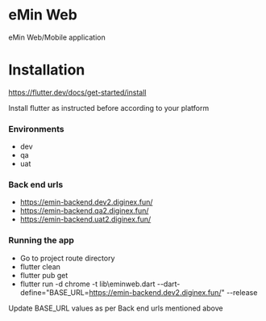 # eMin Web

eMin Web/Mobile application

# Installation 
https://flutter.dev/docs/get-started/install

Install flutter as instructed before according to your platform

### Environments
- dev
- qa
- uat

### Back end urls
- https://emin-backend.dev2.diginex.fun/
- https://emin-backend.qa2.diginex.fun/
- https://emin-backend.uat2.diginex.fun/


### Running the app
- Go to project route directory
- flutter clean
- flutter pub get
- flutter run -d chrome -t lib\eminweb.dart --dart-define="BASE_URL=https://emin-backend.dev2.diginex.fun/" --release

Update BASE_URL values as per Back end urls mentioned above
